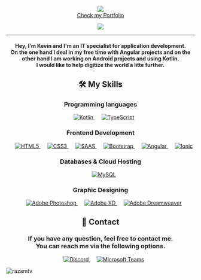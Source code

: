<p align="center">
  <img src="https://user-images.githubusercontent.com/77831173/180830731-d5336e1a-9072-41a5-89c9-56559118d62e.png"><br>
  <a href="https://www.mirzaian.de/portfolio" target="_blank">Check my Portfolio</a>
</p>


<p align="center">
  <a href="https://github.com/razamtv"><img src="https://readme-typing-svg.herokuapp.com?color=A70000FF&lines=IT+Specialist+for+Application+Development;Web+Developer;Graphic%20Designer;Always%20learning%20new%20things&center=true&width=500&height=50"></a>
</p>


<hr/>
<h4 align="center">Hey, I'm Kevin and I'm an IT specialist for application development.<br>On the one hand I deal in my free time with Angular projects and on the other hand I am working on Android projects and using Kotlin.<br>I would like to help digitize the world a litte further.</h4>

<h2 align="center">🛠️ My Skills</h2>
<h3 align="center">Programming languages</h3>
<p align="center"> 
  &emsp; 
  <a href="https://kotlinlang.org/" target="_blank"> 
    <img alt="Kotlin" src="https://img.shields.io/badge/Kotlin-0095D5?&style=for-the-badge&logo=kotlin&logoColor=white">
  </a> 
  &emsp;
  <a href="https://www.w3schools.blog/typescript-tutorial" target="_blank"> 
    <img alt="TypeScript" src="https://img.shields.io/badge/TypeScript-007ACC?style=for-the-badge&logo=typescript&logoColor=white">
  </a>
</p>

<h3 align="center">Frontend Development</h3>
<p align="center"> 
  &emsp; 
  <a href="https://www.w3.org/html5/" target="_blank"> 
   <img alt="HTML5" src="https://img.shields.io/badge/HTML5-E34F26?style=for-the-badge&logo=html5&logoColor=white">
  </a>   
  &emsp;
  <a href="https://www.w3schools.com/css/" target="_blank">
    <img alt="CSS3" src="https://img.shields.io/badge/CSS3-1572B6?style=for-the-badge&logo=css3&logoColor=white">
  </a> 
  &emsp;
  <a href="https://www.w3schools.com/saas/" target="_blank">
    <img alt="SAAS" src="https://img.shields.io/badge/Sass-CC6699?style=for-the-badge&logo=sass&logoColor=white">
  </a> 
  &emsp;
  <a href="https://getbootstrap.com" target="_blank"> 
    <img alt="Bootstrap" src="https://img.shields.io/badge/Bootstrap-563D7C?style=for-the-badge&logo=bootstrap&logoColor=white"/>
  </a>
  &emsp;
  <a href="https://angular.io" target="_blank"> 
    <img alt="Angular" src="https://img.shields.io/badge/Angular-DD0031?style=for-the-badge&logo=angular&logoColor=white"/>
  </a>
    &emsp;
  <a href="https://ionicframework.com/" target="_blank"> 
    <img alt="Ionic" src="https://img.shields.io/badge/Ionic-3880FF?style=for-the-badge&logo=ionic&logoColor=white"/>
  </a>
</p>

<h3 align="center">Databases & Cloud Hosting</h3>
<p align="center">
  &emsp;
  <a href="https://www.mysql.com/"><img alt="MySQL" src="https://img.shields.io/badge/MySQL-00000F?style=for-the-badge&logo=mysql&logoColor=white"></a>
</p>
  
<h3 align="center">Graphic Designing</h3>
<p align="center">
  &emsp;
  <a href="https://www.adobe.com/in/products/photoshop.html" target="_blank"> 
    <img alt="Adobe Photoshop" src="https://img.shields.io/badge/Adobe%20Photoshop-31A8FF?style=for-the-badge&logo=Adobe%20Photoshop&logoColor=black"/>
  </a> 
  &emsp;
  <a href="https://www.adobe.com/in/products/photoshop.html" target="_blank"> 
    <img alt="Adobe XD" src="https://img.shields.io/badge/Adobe%20XD-470137?style=for-the-badge&logo=Adobe%20XD&logoColor=#FF61F6"/>
  </a> 
  &emsp;
  <a href="https://www.adobe.com/in/products/dreamweaver.html" target="_blank"> 
    <img alt="Adobe Dreamweaver" src="https://img.shields.io/badge/Adobe%20Dreamweaver-072401?style=for-the-badge&logo=Adobe%20Dreamweaver&logoColor=34F400"/> 
  </a>
</p>
<h2 align="center">💬 Contact</h2>
<h3 align="center">If you have any question, feel free to contact me.<br>You can reach me via the following options.</h3>
<p align="center"> 
  &emsp; 
  <a href="https://www.discord.com/users/223528935705673728" target="_blank"> 
    <img alt="Discord" src="https://img.shields.io/badge/Discord-5865F2?style=for-the-badge&logo=discord&logoColor=white">
  </a> 
    &emsp;
  <a href="https://teams.microsoft.com/l/chat/0/0?users=<kevinmirzaian@web.de>" target="_blank"> 
    <img alt="Microsoft Teams" src="https://img.shields.io/badge/Microsoft_Teams-6264A7?style=for-the-badge&logo=microsoft-teams&logoColor=white">
  </a>
</p>


<p align="left"> 
  <img src="https://komarev.com/ghpvc/?username=razamtv&label=Profile%20views&color=4e7391&style=plastic" alt="razamtv" />
</p>
